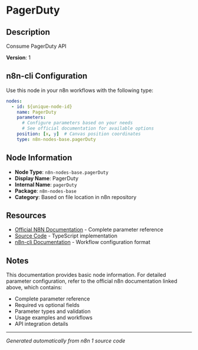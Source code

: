 # PagerDuty

## Description

Consume PagerDuty API

**Version**: 1

## n8n-cli Configuration

Use this node in your n8n workflows with the following type:

```yaml
nodes:
  - id: ${unique-node-id}
    name: PagerDuty
    parameters:
      # Configure parameters based on your needs
      # See official documentation for available options
    position: [x, y]  # Canvas position coordinates
    type: n8n-nodes-base.pagerDuty
```

## Node Information

- **Node Type**: `n8n-nodes-base.pagerDuty`
- **Display Name**: PagerDuty
- **Internal Name**: `pagerDuty`
- **Package**: `n8n-nodes-base`
- **Category**: Based on file location in n8n repository

## Resources

- [Official N8N Documentation](https://docs.n8n.io/integrations/builtin/app-nodes/n8n-nodes-base.pagerduty/) - Complete parameter reference
- [Source Code](https://github.com/n8n-io/n8n/blob/master/packages/nodes-base/nodes/PagerDuty/PagerDuty.node.ts) - TypeScript implementation
- [n8n-cli Documentation](https://github.com/edenreich/n8n-cli) - Workflow configuration format

## Notes

This documentation provides basic node information. For detailed parameter configuration, 
refer to the official n8n documentation linked above, which contains:

- Complete parameter reference
- Required vs optional fields
- Parameter types and validation
- Usage examples and workflows
- API integration details

---
*Generated automatically from n8n 1 source code*
